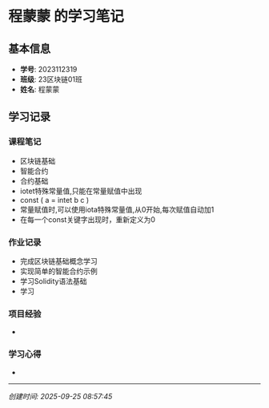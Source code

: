 # 程蒙蒙 的学习笔记

## 基本信息
- **学号**: 2023112319
- **班级**: 23区块链01班
- **姓名**: 程蒙蒙

## 学习记录

### 课程笔记
- 区块链基础
- 智能合约
- 合约基础
- iotet特殊常量值,只能在常量赋值中出现
- const (
    a = intet
    b
    c
)
- 常量赋值时,可以使用iota特殊常量值,从0开始,每次赋值自动加1
- 在每一个const关键字出现时，重新定义为0
### 作业记录
- 完成区块链基础概念学习
- 实现简单的智能合约示例
- 学习Solidity语法基础
-   学习
### 项目经验
- 

### 学习心得
- 

---
*创建时间: 2025-09-25 08:57:45*
